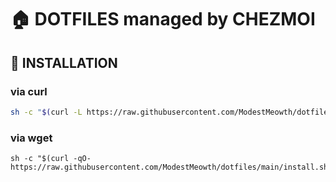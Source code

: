 # :house: DOTFILES managed by CHEZMOI
## :wrench: INSTALLATION

### via curl
``` sh
sh -c "$(curl -L https://raw.githubusercontent.com/ModestMeowth/dotfiles/main/install.sh)"
```
### via wget
```
sh -c "$(curl -qO- https://raw.githubusercontent.com/ModestMeowth/dotfiles/main/install.sh)"
```
